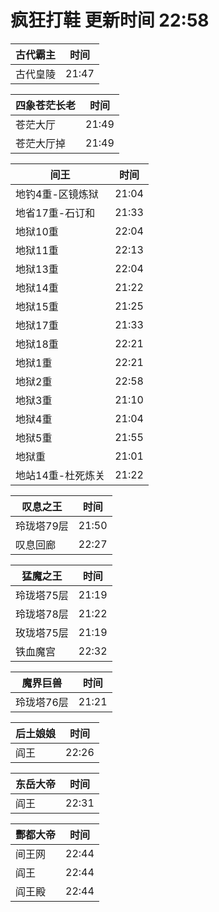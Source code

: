 # 疯狂打鞋 更新时间 22:58

| 古代霸主   | 时间    |
|--------|-------|
| 古代皇陵 | 21:47 |

| 四象苍茫长老   | 时间    |
|--------|-------|
| 苍茫大厅 | 21:49 |
| 苍茫大厅掉 | 21:49 |

| 间王   | 时间    |
|--------|-------|
| 地钓4重-区镜炼狱 | 21:04 |
| 地省17重-石订和 | 21:33 |
| 地狱10重 | 22:04 |
| 地狱11重 | 22:13 |
| 地狱13重 | 22:04 |
| 地狱14重 | 21:22 |
| 地狱15重 | 21:25 |
| 地狱17重 | 21:33 |
| 地狱18重 | 22:21 |
| 地狱1重 | 22:21 |
| 地狱2重 | 22:58 |
| 地狱3重 | 21:10 |
| 地狱4重 | 21:04 |
| 地狱5重 | 21:55 |
| 地狱重 | 21:01 |
| 地站14重-杜死炼关 | 21:22 |

| 叹息之王   | 时间    |
|--------|-------|
| 玲珑塔79层 | 21:50 |
| 叹息回廊 | 22:27 |

| 猛魔之王   | 时间    |
|--------|-------|
| 玲珑塔75层 | 21:19 |
| 玲珑塔78层 | 21:22 |
| 玫珑塔75层 | 21:19 |
| 铁血魔宫 | 22:32 |

| 魔界巨兽   | 时间    |
|--------|-------|
| 玲珑塔76层 | 21:21 |

| 后土娘娘   | 时间    |
|--------|-------|
| 阎王 | 22:26 |

| 东岳大帝   | 时间    |
|--------|-------|
| 阎王 | 22:31 |

| 酆都大帝   | 时间    |
|--------|-------|
| 间王网 | 22:44 |
| 阎王 | 22:44 |
| 阎王殿 | 22:44 |
